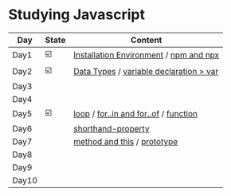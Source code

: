 # Studying Javascript  
| Day | State |     Content    |
|-----|-------|----------------|
|Day1|☑️|[Installation Environment](/javascript/basic/installation-environment.md) / [npm and npx](/javascript/basic/npm-npx.md)|
|Day2|☑️|[Data Types](/javascript/basic/types.js) / [variable declaration > var](/javascript/basic/var.md)|
|Day3||
|Day4||
|Day5|☑️|[loop](/javascript/loop/) / [for..in and for..of](/javascript/basic/for-in-of.md) / [function](/javascript/function/)|
|Day6||[shorthand-property](/javascript/06.shorthand%20property.js)|
|Day7||[method and this](/javascript/object/method-this.md) / [prototype]()|
|Day8||
|Day9||
|Day10||